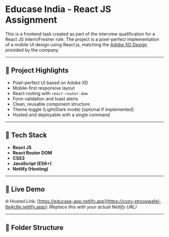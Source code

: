 # Educase India - React JS Assignment

This is a frontend task created as part of the interview qualification for a React JS Intern/Fresher role. The project is a pixel-perfect implementation of a mobile UI design using React.js, matching the [Adobe XD Design](https://xd.adobe.com/view/b68eea25-003d-4a5d-8fdd-d463eeb20b32-e3dd) provided by the company.

---

## 🌟 Project Highlights

- Pixel-perfect UI based on Adobe XD
- Mobile-first responsive layout
- React routing with `react-router-dom`
- Form validation and toast alerts
- Clean, reusable component structure
- Theme toggle (Light/Dark mode) [optional if implemented]
- Hosted and deployable with a single command

---

## 🔧 Tech Stack

- **React JS**
- **React Router DOM**
- **CSS3**
- **JavaScript (ES6+)**
- **Netlify (Hosting)**

---

## 🚀 Live Demo

🌐 Hosted Link: [https://educase-app.netlify.app](https://cozy-stroopwafel-6e4c6e.netlify.app/) *(Replace this with your actual Netlify URL)*

---

## 📁 Folder Structure

